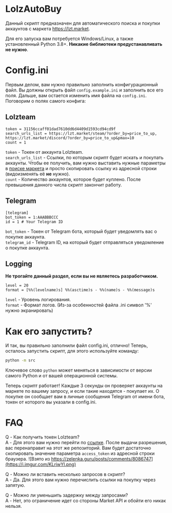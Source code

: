# LolzAutoBuy
Данный скрипт предназначен для автоматического поиска и покупки аккаунтов с маркета https://lzt.market.

Для его запуска вам потребуется Windows/Linux, а также установленный Python 3.8+. **Никакие библиотеки предустанавливать не нужно**.

# Config.ini
Первым делом, вам нужно правильно заполнить конфигурационный файл. Вы должны открыть файл `config.example.ini` и заполнить все его поля. Дальше, вам остается изменить имя файла на `config.ini`. Поговорим о полях самого конфига:

## Lolzteam
```
token = 31156ccaff01dad7610dd6d4409d1593cd94cd9f
search_urls_list = https://lzt.market/steam/?order_by=price_to_up, https://lzt.market/discord/?order_by=price_to_up&pmax=10
count = 1
```
`token` - Токен от аккаунта Lolzteam.<br>
`search_urls_list` - Ссылки, по которым скрипт будет искать и покупать аккаунты. Чтобы ее получить, вам нужно выставить нужные параметры в [поиске маркета](https://lzt.market) и просто скопировать ссылку из адресной строки (видоизменять её **не** нужно).<br>
`count` - Количество аккаунтов, которое будет куплено. После превышения данного числа скрипт закончит работу.
## Telegram
```
[telegram]
bot_token = 1:AAABBBCCC
id = 1 # Your Telegram ID
```
`bot_token` - Токен от Telegram бота, который будет уведомлять вас о покупке аккаунта.<br>
`telegram_id` - Telegram ID, на который будет отправляться уведомление о покупке аккаунта.<br>
## Logging
**Не трогайте данный раздел, если вы не являетесь разработчиком.**
```
level = 20
format = [%%(levelname)s] %%(asctime)s - %%(name)s - %%(message)s
```
`level` - Уровень логирования. <br>
`format` - Формат логов. (Из-за особенностей файла .ini символ '%' нужно экранировать)

# Как его запустить?

И так, вы правильно заполнили файл config.ini, отлично! Теперь, осталось запустить скрипт, для этого используйте команду:
```bash
python -m src
```
Ключевое слово `python` может меняться в зависимости от версии самого Python и от вашей операционной системы.

Теперь скрипт работает! Каждые 3 секунды он проверяет аккаунты на маркете по вашему запросу, и если такие находятся - покупает их. О покупке он сообщает вам в личные сообщения Telegram от имени бота, токен от которого вы указали в config.ini.


# FAQ
Q - Как получить токен Lolzteam?<br>
A - Для этого вам нужно перейти по [ссылке](https://zelenka.guru/account/authorize?client_id=v3fqcys6di&response_type=token&scope=market+read+post). После выдачи разрешения, вас перенаправит на этот же репозиторий. Вам будет достаточно скопировать значение параметра `access_token` из адресной строки браузера.
![Взято из https://zelenka.guru/posts/comments/8086747](https://i.imgur.com/KLriwYl.png)

Q - Можно ли вставить несколько запросов в скрипт? <br>
A - Да. Для этого вам нужно перечислить ссылки на покупку через запятую.

Q - Можно ли уменьшить задержку между запросами? <br>
A - Нет, это ограничение идет со стороны Market API и обойти его никак нельзя.
